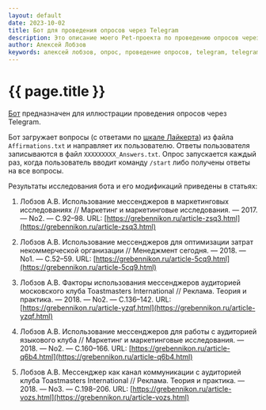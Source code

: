 ```yaml
---
layout: default
date: 2023-10-02
title: Бот для проведения опросов через Telegram
description: Это описание моего Pet-проекта по проведению опросов через Telegram
author: Алексей Лобзов
keywords: алексей лобзов, опрос, проведение опросов, telegram, telegram-бот
---
```


# {{ page.title }}

[Бот](https://github.com/alobzov/SurveyDemoBot) предназначен для иллюстрации проведения опросов через Telegram.

Бот загружает вопросы (с ответами по [шкале Лайкерта](https://ru.wikipedia.org/wiki/Шкала_Ликерта)) из файла ``Affirmations.txt`` и направляет их пользователю. Ответы пользователя записываются в файл ``XXXXXXXXX_Answers.txt``. Опрос запускается каждый раз, когда пользователь вводит команду ``/start`` либо получены ответы на все вопросы.

Результаты исследования бота и его модификаций приведены в статьях:

1. Лобзов А.В. Использование мессенджеров в маркетинговых исследованиях // Маркетинг и маркетинговые исследования. — 2017. — No2. — С.92–98. URL: [https://grebennikon.ru/article-zsq3.html](https://grebennikon.ru/article-zsq3.html)

2. Лобзов А.В. Использование мессенджеров для оптимизации затрат некоммерческой организации // Менеджмент сегодня. — 2018. — No1. — С.52–59. URL: [https://grebennikon.ru/article-5cq9.html](https://grebennikon.ru/article-5cq9.html)

3. Лобзов А.В. Факторы использования мессенджеров аудиторией московского клуба Toastmasters International // Реклама. Теория и практика. — 2018. — No2. — С.136–142. URL: [https://grebennikon.ru/article-yzqf.html](https://grebennikon.ru/article-yzqf.html)

4. Лобзов А.В. Использование мессенджеров для работы с аудиторией языкового клуба // Маркетинг и маркетинговые исследования. — 2018. — No2. — С.160–166. URL: [https://grebennikon.ru/article-q6b4.html](https://grebennikon.ru/article-q6b4.html)

5. Лобзов А.В. Мессенджер как канал коммуникации с аудиторией клуба Toastmasters International // Реклама. Теория и практика. — 2018. — No3. — С.198–206. URL: [https://grebennikon.ru/article-vozs.html](https://grebennikon.ru/article-vozs.html)